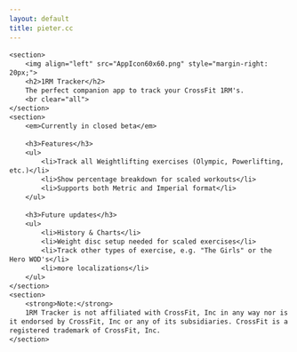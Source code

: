```yaml
---
layout: default
title: pieter.cc
---
```


<div id="content">

	<section>
		<img align="left" src="AppIcon60x60.png" style="margin-right: 20px;">
		<h2>1RM Tracker</h2>
		The perfect companion app to track your CrossFit 1RM's.
		<br clear="all">
	</section>
	<section>
		<em>Currently in closed beta</em>

		<h3>Features</h3>
		<ul>
			<li>Track all Weightlifting exercises (Olympic, Powerlifting, etc.)</li>
			<li>Show percentage breakdown for scaled workouts</li>
			<li>Supports both Metric and Imperial format</li>
		</ul>

		<h3>Future updates</h3>
		<ul>
			<li>History & Charts</li>
			<li>Weight disc setup needed for scaled exercises</li>
			<li>Track other types of exercise, e.g. "The Girls" or the Hero WOD's</li>
			<li>more localizations</li>
		</ul>
	</section>
	<section>
		<strong>Note:</strong>
		1RM Tracker is not affiliated with CrossFit, Inc in any way nor is it endorsed by CrossFit, Inc or any of its subsidiaries. CrossFit is a registered trademark of CrossFit, Inc.
	</section>
</div>